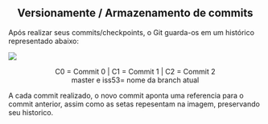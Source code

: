 <div>
        <h2  style="text-align:center;">Versionamente / Armazenamento de commits</h2>
        <p>Após realizar seus commits/checkpoints, o Git guarda-os em um histórico representado abaixo:</p>
        <img src="assets\img/HistoricoDoGit.png"/>
        <p style="text-align:center;">C0 = Commit 0 | C1 = Commit 1 | C2 = Commit 2<br>master e iss53= nome da branch atual</p>
        <p>A cada commit realizado, o novo commit aponta uma referencia para o commit anterior, assim como as setas repesentam na imagem, preservando seu historico.</p>
    <div>
</div>
